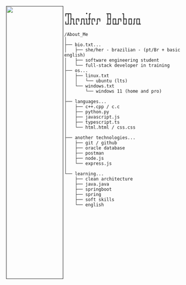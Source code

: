 <a href="">
<img src="https://cdn.pixabay.com/photo/2023/09/02/07/41/ai-generated-8228386_1280.png" align="left" width="155" height="740">
</a>

```plaintext
┏┳┓     •┏      ┳┓    ┓      
 ┃┣┓┏┓┏┓┓╋┏┓┏┓  ┣┫┏┓┏┓┣┓┏┓┏┏┓
┗┛┛┗┗ ┛┗┗┛┗ ┛   ┻┛┗┻┛ ┗┛┗┛┛┗┻
```
  
```plaintext
/About_Me
│
├── bio.txt...
│   ├── she/her - brazilian - (pt/Br + basic english)
│   ├── software engineering student
│   └── full-stack developer in training
├── os...
│   ├── linux.txt
│   │   └── ubuntu (lts)
│   └── windows.txt
│       └── windows 11 (home and pro)
│
├── languages...
│   ├── c++.cpp / c.c
│   ├── python.py
│   ├── javascript.js
│   ├── typescript.ts
│   └── html.html / css.css
│
├── another technologies...
│   ├── git / github
│   ├── oracle database
│   ├── postman
│   ├── node.js
│   └── express.js
│
└── learning...
    ├── clean architecture
    ├── java.java
    ├── springboot
    ├── spring
    ├── soft skills
    └── english
```
